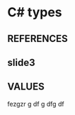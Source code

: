 # C# types

## REFERENCES

 <h2>slide3</h2>
                <a href="images/fulls/02.jpg"></a>

## VALUES

fezgzr
g
df
g
dfg
df